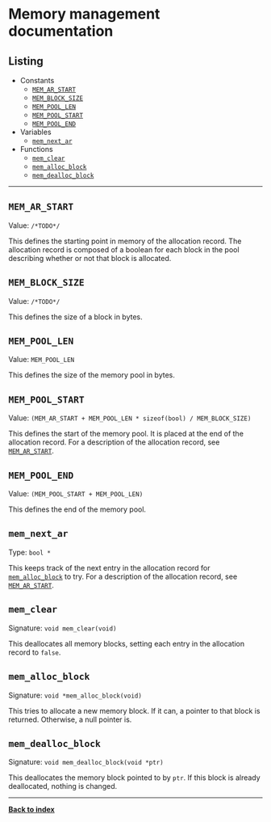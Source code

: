 # Memory management documentation
## Listing
* Constants
  * [`MEM_AR_START`](#mem_ar_start)
  * [`MEM_BLOCK_SIZE`](#mem_block_size)
  * [`MEM_POOL_LEN`](#mem_pool_len)
  * [`MEM_POOL_START`](#mem_pool_start)
  * [`MEM_POOL_END`](#mem_pool_end)
* Variables
  * [`mem_next_ar`](#mem_next_ar)
* Functions
  * [`mem_clear`](#mem_clear)
  * [`mem_alloc_block`](#mem_alloc_block)
  * [`mem_dealloc_block`](#mem_dealloc_block)

---
## `MEM_AR_START`
Value: `/*TODO*/`

This defines the starting point in memory of the allocation record.  The allocation record is composed of a boolean for each block in the pool describing whether or not that block is allocated.

## `MEM_BLOCK_SIZE`
Value: `/*TODO*/`

This defines the size of a block in bytes.

## `MEM_POOL_LEN`
Value: `MEM_POOL_LEN`

This defines the size of the memory pool in bytes.

## `MEM_POOL_START`
Value: `(MEM_AR_START + MEM_POOL_LEN * sizeof(bool) / MEM_BLOCK_SIZE)`

This defines the start of the memory pool.  It is placed at the end of the allocation record.  For a description of the allocation record, see [`MEM_AR_START`](#mem_ar_start).

## `MEM_POOL_END`
Value: `(MEM_POOL_START + MEM_POOL_LEN)`

This defines the end of the memory pool.

## `mem_next_ar`
Type: `bool *`

This keeps track of the next entry in the allocation record for [`mem_alloc_block`](#mem_alloc_block) to try.  For a description of the allocation record, see [`MEM_AR_START`](#mem_ar_start).

## `mem_clear`
Signature: `void mem_clear(void)`

This deallocates all memory blocks, setting each entry in the allocation record to `false`.

## `mem_alloc_block`
Signature: `void *mem_alloc_block(void)`

This tries to allocate a new memory block.  If it can, a pointer to that block is returned.  Otherwise, a null pointer is.

## `mem_dealloc_block`
Signature: `void mem_dealloc_block(void *ptr)`

This deallocates the memory block pointed to by `ptr`.  If this block is already deallocated, nothing is changed.

---
**[Back to index](index)**
